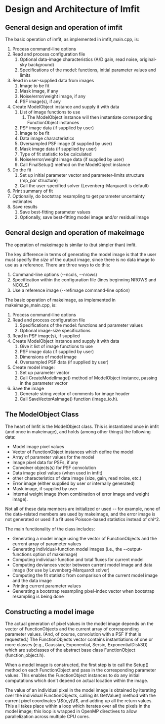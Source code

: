 # Design and Architecture of Imfit


## General design and operation of imfit

The basic operation of imfit, as implemented in imfit_main.cpp, is:
1. Process command-line options
2. Read and process configuration file
   1. Optional data-image characteristics (A/D gain, read noise, original-sky background)
   2. Specifications of the model: functions, initial parameter values and limits
3. Read in user-supplied data from images
   1. Image to be fit
   2. Mask image, if any
   3. Noise/error/weight image, if any
   4. PSF image(s), if any
4. Create ModelObject instance and supply it with data
   1. List of image functions to use
      1. The ModelObject instance will then instantiate corresponding FunctionObject instances
   2. PSF image data (if supplied by user)
   3. Image to be fit
   4. Data image characteristics
   5. Oversampled PSF image (if supplied by user)
   6. Mask image data (if supplied by user)
   7. Type of fit statistic to be calculated
   8. Noise/error/weight image data (if supplied by user)
   9. Call FinalSetup() method on the ModelObject instance
5. Do the fit
   1. Set up initial parameter vector and parameter-limits structure (mp\_par structure)
   2. Call the user-specified solver (Levenberg-Marquardt is default)
7. Print summary of fit
8. Optionally, do bootstrap resampling to get parameter uncertainty estimates
9. Save results
   1. Save best-fitting parameter values
   2. Optionally, save best-fitting model image and/or residual image


## General design and operation of makeimage

The operation of makeimage is similar to (but simpler than) imfit.

The key difference in terms of generating the model image is that the user must
specify the *size* of the output image, since there is no data image to use as
a reference. There are three ways to do this:
1. Command-line options (--ncols, --nrows)
2. Specification within the configuration file (lines beginning NROWS and NCOLS)
3. Use a reference image (--refimage command-line option)

The basic operation of makeimage, as implemented in makeimage_main.cpp, is:
1. Process command-line options
2. Read and process configuration file
   1. Specifications of the model: functions and parameter values
   2. Optional image-size specifications
3. Read in PSF image(s), if supplied
4. Create ModelObject instance and supply it with data
   1. Give it list of image functions to use
   2. PSF image data (if supplied by user)
   3. Dimensions of model image
   4. Oversampled PSF data (if supplied by user)
5. Create model image:
   1. Set up parameter vector
   2. Call CreateModelImage() method of ModelObject instance, passing in the
   parameter vector
6. Save the image
   1. Generate string vector of comments for image header
   2. Call SaveVectorAsImage() function (image_io.h).


## The ModelObject Class

The heart of Imfit is the ModelObject class. This is instantiated once in imfit
(and once in makeimage), and holds (among other things) the following data:
- Model image pixel values
- Vector of FunctionObject instances which define the model
- Array of parameter values for the model
- Image pixel data for PSFs, if any
- Convolver objects(s) for PSF convolution
- Data image pixel values (when used in imfit)
- other characteristics of data image (size, gain, read noise, etc.)
- Error image (either supplied by user or internally generated)
- Mask image, if supplied by user
- Internal weight image (from combination of error image and weight image).

Not all of these data members are initialized or used -- for example, none of
the data-related members are used by makeimage, and the error image is not
generated or used if a fit uses Poisson-based statistics instead of chi^2.

The main functionality of the class includes:
- Generating a model image using the vector of FunctionObjects and the current array 
of parameter values
- Generating individual-function model images (i.e., the --output-functions option of makeimage)
- Computing individual-function and total fluxes for current model
- Computing deviances vector between current model image and data image (for
use by Levenberg-Marquardt solver)
- Computing the fit statistic from comparison of the current model image and
the data image
- Printing current parameter values
- Generating a bootstrap resampling pixel-index vector when bootstrap resampling
is being done


## Constructing a model image

The actual generation of pixel values in the model image depends on the
vector of FunctionObjects and the current array of corresponding parameter
values. (And, of course, convolution with a PSF if that is requested.)
The FunctionObjects vector contains instantiations of one or more classes (e.g.,
Gaussian, Exponential, Sersic, ExponentialDisk3D) which are subclasses
of the abstract base class FunctionObject (function_object.h).

When a model image is constructed, the first step is to call the Setup()
method on each FunctionObject and pass in the corresponding parameter values.
This enables the FunctionObject instances to do any initial computations which
don't depend on actual location within the image.

The value of an individual pixel in the model image is obtained by
iterating over the individual FunctionObjects, calling its GetValue()
method with the current pixel coordinates \f$(x,y)\f$, and adding up all
the return values. This all takes place within a loop which iterates over
all the pixels in the model image; this loop is wrapped in OpenMP directives
to allow parallelization across multiple CPU cores.

